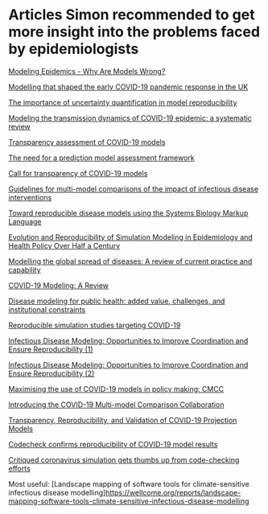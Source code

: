 # Articles Simon recommended to get more insight into the problems faced by epidemiologists

[Modeling Epidemics - Why Are Models Wrong?](https://www.frontiersin.org/articles/10.3389/fpubh.2021.754746/full)

[Modelling that shaped the early COVID-19 pandemic response in the UK](https://royalsocietypublishing.org/doi/10.1098/rstb.2021.0001)

[The importance of uncertainty quantification in model reproducibility](https://royalsocietypublishing.org/doi/10.1098/rsta.2020.0071)

[Modeling the transmission dynamics of COVID-19 epidemic: a systematic review](https://www.ncbi.nlm.nih.gov/pmc/articles/PMC7718076/)

[Transparency assessment of COVID-19 models](https://www.thelancet.com/pdfs/journals/langlo/PIIS2214-109X(20)30447-2.pdf)

[The need for a prediction model assessment framework](https://www.thelancet.com/journals/langlo/article/PIIS2214-109X(21)00022-X/fulltext)

[Call for transparency of COVID-19 models](https://www.science.org/doi/10.1126/science.abb8637)

[Guidelines for multi-model comparisons of the impact of infectious disease interventions](https://bmcmedicine.biomedcentral.com/articles/10.1186/s12916-019-1403-9)

[Toward reproducible disease models using the Systems Biology Markup Language](https://journals.sagepub.com/doi/full/10.1177/0037549718793214)

[Evolution and Reproducibility of Simulation Modeling in Epidemiology and Health Policy Over Half a Century](https://academic.oup.com/epirev/article/43/1/166/6368046)

[Modelling the global spread of diseases: A review of current practice and capability](https://www.ncbi.nlm.nih.gov/pmc/articles/PMC6227252/)

[COVID-19 Modeling: A Review](https://papers.ssrn.com/sol3/papers.cfm?abstract_id=3899127)

[Disease modeling for public health: added value, challenges, and institutional constraints](https://link.springer.com/article/10.1057/s41271-019-00206-0)

[Reproducible simulation studies targeting COVID-19](https://www.ebi.ac.uk/biomodels/covid-19)

[Infectious Disease Modeling: Opportunities to Improve Coordination and Ensure Reproducibility (1)](https://www.gao.gov/products/gao-20-372)

[Infectious Disease Modeling: Opportunities to Improve Coordination and Ensure Reproducibility (2)](https://www.gao.gov/assets/gao-20-372.pdf)

[Maximising the use of COVID-19 models in policy making: CMCC](https://decidehealth.world/CMCC)

[Introducing the COVID-19 Multi-model Comparison Collaboration](https://www.cgdev.org/blog/introducing-covid-19-multi-model-comparison-collaboration)

[Transparency, Reproducibility, and Validation of COVID-19 Projection Models](https://publichealth.jhu.edu/2020/transparency-reproducibility-and-validation-of-covid-19-projection-models)

[Codecheck confirms reproducibility of COVID-19 model results](https://www.imperial.ac.uk/news/197875/codecheck-confirms-reproducibility-covid-19-model-results/)

[Critiqued coronavirus simulation gets thumbs up from code-checking efforts](https://www.nature.com/articles/d41586-020-01685-y)

Most useful: [Landscape mapping of software tools for climate-sensitive infectious disease modelling]https://wellcome.org/reports/landscape-mapping-software-tools-climate-sensitive-infectious-disease-modelling
